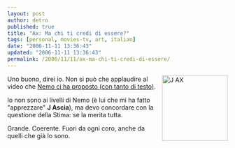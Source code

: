 ```yaml
---
layout: post
author: detro
published: true
title: "Ax: Ma chi ti credi di essere?"
tags: [personal, movies-tv, art, italian]
date: "2006-11-11 13:36:43"
updated: "2006-11-11 13:36:43"
permalink: /2006/11/11/ax-ma-chi-ti-credi-di-essere/
---
```


<img src="http://www.barganews.com/doggybag/apecarica_17april2005_100.jpg" alt="J AX" width="150" align="right" />
Uno buono, direi io.
Non si può che applaudire al video che <a href="http://blog.neminis.org/snob.html">Nemo ci ha proposto (con tanto di testo)</a>.

Io non sono ai livelli di Nemo (è lui che mi ha fatto "apprezzare" <strong>J Ascia</strong>), ma devo concordare con la questione della Stima: se la merita tutta.

Grande. Coerente. Fuori da ogni coro, anche da quelli che già lo sono.
